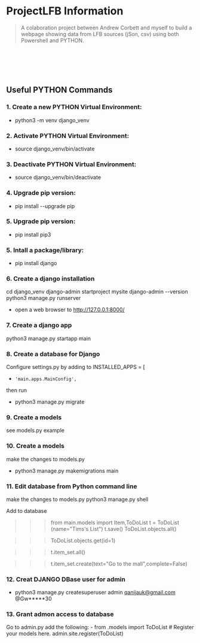 # ProjectLFB Information
> A colaboration project between Andrew Corbett and myself to build a webpage showing data from LFB sources (jSon, csv) using both Powershell and PYTHON.

<br /><br /><br /><br />
## Useful PYTHON Commands

### 1. Create a new PYTHON Virtual Environment:
- python3 -m venv django_venv

### 2. Activate PYTHON Virtual Environment:
- source django_venv/bin/activate

### 3. Deactivate PYTHON Virtual Environment:
- source django_venv/bin/deactivate

### 4. Upgrade pip version:
- pip install --upgrade pip

### 5. Upgrade pip version:
- pip install pip3

### 5. Intall a package/library:
- pip install django

### 6. Create a django installation
cd django_venv
django-admin startproject mysite
django-admin  --version
python3 manage.py runserver

- open a web browser to http://127.0.0.1:8000/

### 7. Create a django app
python3 manage.py startapp main


### 8. Create a database for Django
Configure settings.py by adding to INSTALLED_APPS = [
-     'main.apps.MainConfig',
then run
-   python3 manage.py migrate

### 9. Create a models
see models.py example

### 10. Create a models
make the changes to models.py 
- python3 manage.py makemigrations main

### 11. Edit database from Python command line
make the changes to models.py 
python3  manage.py shell

Add to database 

>>> from main.models import Item,ToDoList
>>> t = ToDoList (name="Tims\'s List")
>>> t.save()
>>> ToDoList.objects.all()

>>> ToDoList.objects.get(id=1)

>>> t.item_set.all()

>>> t.item_set.create(text="Go to the mall",complete=False)



### 12. Creat DJANGO DBase user for admin
- python3 manage.py createsuperuser
    admin
    qanijauk@gmail.com
    @Gw*****30

### 13.  Grant admon access to database
Go to admin.py
    add the following:
        - from .models import  ToDoList
        # Register your models here.
        admin.site.register(ToDoList)

